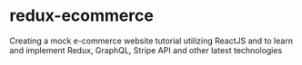 # redux-ecommerce

Creating a mock e-commerce website tutorial utilizing ReactJS and to learn and implement Redux, GraphQL, Stripe API and other latest technologies
